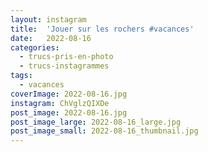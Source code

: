 ```yaml
---
layout: instagram
title:  'Jouer sur les rochers #vacances'
date:   2022-08-16
categories: 
  - trucs-pris-en-photo
  - trucs-instagrammes
tags:
  - vacances
coverImage: 2022-08-16.jpg
instagram: ChVglzQIXDe
post_image: 2022-08-16.jpg
post_image_large: 2022-08-16_large.jpg
post_image_small: 2022-08-16_thumbnail.jpg
---
```



